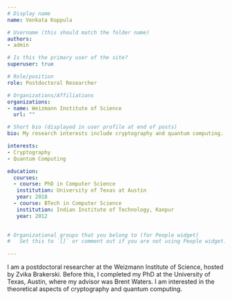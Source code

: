 ```yaml
---
# Display name
name: Venkata Koppula

# Username (this should match the folder name)
authors:
- admin

# Is this the primary user of the site?
superuser: true

# Role/position
role: Postdoctoral Researcher

# Organizations/Affiliations
organizations:
- name: Weizmann Institute of Science
  url: ""

# Short bio (displayed in user profile at end of posts)
bio: My research interests include cryptography and quantum computing.

interests:
- Cryptography
- Quantum Computing

education:
  courses:
  - course: PhD in Computer Science
   institution: University of Texas at Austin
   year: 2018
  - course: BTech in Computer Science
   institution: Indian Institute of Technology, Kanpur
   year: 2012

  
# Organizational groups that you belong to (for People widget)
#   Set this to `[]` or comment out if you are not using People widget.  

---
```

I am a postdoctoral researcher at the Weizmann Institute of Science, hosted by Zvika Brakerski. Before this, I completed my PhD at the University of Texas, Austin, where my advisor was Brent Waters. I am interested in the theoretical aspects of cryptography and quantum computing. 
